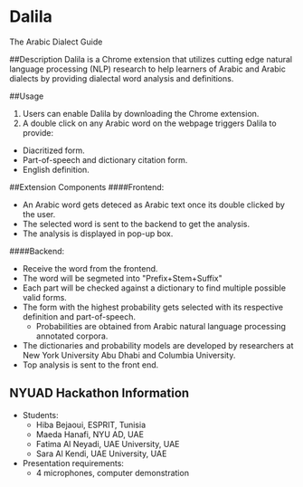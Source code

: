 # Dalila
The Arabic Dialect Guide

##Description
Dalila is a Chrome extension that utilizes cutting edge natural language processing (NLP) research to help 
learners of Arabic and Arabic dialects by providing dialectal word analysis and definitions. 

##Usage
1. Users can enable Dalila by downloading the Chrome extension.
2. A double click on any Arabic word on the webpage triggers Dalila to provide:
  * Diacritized form.
  * Part-of-speech and dictionary citation form.
  * English definition.
  

##Extension Components
####Frontend:
  * An Arabic word gets deteced as Arabic text once its double clicked by the user. 
  * The selected word is sent to the backend to get the analysis.
  * The analysis is displayed in pop-up box.

####Backend:
  * Receive the word from the frontend.
  * The word will be segmeted into "Prefix+Stem+Suffix"
  * Each part will be checked against a dictionary to find multiple possible valid forms.
  * The form with the highest probability gets selected with its respective definition and part-of-speech.
    * Probabilities are obtained from Arabic natural language processing annotated corpora.
  * The dictionaries and probability models are developed by researchers at New York University Abu Dhabi and Columbia University.  
  * Top analysis is sent to the front end.


## NYUAD Hackathon Information 
 * Students: 
    * Hiba Bejaoui, ESPRIT, Tunisia
    * Maeda Hanafi, NYU AD, UAE
    * Fatima Al Neyadi, UAE University, UAE
    * Sara Al Kendi, UAE University, UAE 
 * Presentation requirements: 
    * 4 microphones, computer demonstration 
